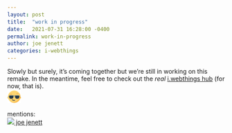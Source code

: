 ```yaml
---
layout: post
title:  "work in progress"
date:   2021-07-31 16:28:00 -0400
permalink: work-in-progress
author: joe jenett
categories: i-webthings
---
```

Slowly but surely, it’s coming together but we’re still in working on this remake. In the meantime, feel free to check out the _real_ <a title="i.webthings hub" href="https://hub.iwebthings.com/">i.webthings hub</a> (for now, that is).  
<img src="/images/newguy.png" width="32" alt="" />

mentions:<br />
<a href="https://simply.personal.jenett.org/author/admin/" class="name u-url p-name"><img src="https://webmention.io/avatar/secure.gravatar.com/a3a782e712b867ac25c6864b0b24f062d02fbfcefc7b45a8ad0c96b473a13da6.png" class="photo u-photo"> joe jenett</a>